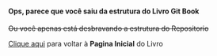 #### Ops, parece que você saiu da estrutura do Livro Git Book

<s>Ou você apenas está desbravando a estrutura do Repositorio</s>

[Clique aqui](struct/00.1_Introducao.md) para voltar à **Pagina Inicial** do Livro
